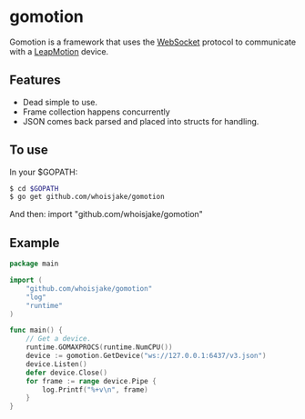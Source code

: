 # gomotion

Gomotion is a framework that uses the [WebSocket](https://en.wikipedia.org/wiki/WebSocket) protocol to communicate with a [LeapMotion](https://www.leapmotion.com/) device.

## Features
* Dead simple to use.
* Frame collection happens concurrently
* JSON comes back parsed and placed into structs for handling.

## To use

In your $GOPATH:

```bash
$ cd $GOPATH
$ go get github.com/whoisjake/gomotion
```

And then: import "github.com/whoisjake/gomotion"

## Example

```go
package main

import (
	"github.com/whoisjake/gomotion"
	"log"
	"runtime"
)

func main() {
	// Get a device.
	runtime.GOMAXPROCS(runtime.NumCPU())
	device := gomotion.GetDevice("ws://127.0.0.1:6437/v3.json")
	device.Listen()
	defer device.Close()
	for frame := range device.Pipe {
		log.Printf("%+v\n", frame)
	}
}
```
